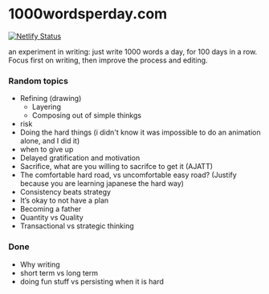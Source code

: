 # 1000wordsperday.com

[![Netlify Status](https://api.netlify.com/api/v1/badges/8038a883-3ea8-437f-89d4-daf39fcafd19/deploy-status)](https://app.netlify.com/sites/1000wordsperday/deploys)

an experiment in writing: just write 1000 words a day, for 100 days in a row. Focus first on writing, then improve the process and editing.

### Random topics

* Refining (drawing)
  * Layering
  * Composing out of simple thinkgs
* risk
* Doing the hard things (i didn't know it was impossible to do an animation alone, and I did it)
* when to give up
* Delayed gratification and motivation
* Sacrifice, what are you willing to sacrifce to get it (AJATT)
* The comfortable hard road, vs uncomfortable easy road? (Justify because you are learning japanese the hard way)
* Consistency beats strategy
* It’s okay to not have a plan
* Becoming a father
* Quantity vs Quality
* Transactional vs strategic thinking

### Done

* Why writing
* short term vs long term
* doing fun stuff vs persisting when it is hard

